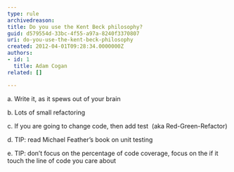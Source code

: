 ```yaml
---
type: rule
archivedreason: 
title: Do you use the Kent Beck philosophy?
guid: d579554d-33bc-4f55-a97a-8240f3370807
uri: do-you-use-the-kent-beck-philosophy
created: 2012-04-01T09:28:34.0000000Z
authors:
- id: 1
  title: Adam Cogan
related: []

---
```



<p><span lang="EN-AU">a.&#160;</span><span lang="EN-AU">Write
it, as it spews out of your brain </span></p>

<p><span lang="EN-AU">b.&#160;</span><span lang="EN-AU">Lots
of small refactoring </span></p>

<p><span lang="EN-AU">c.&#160;</span><span lang="EN-AU">If
you are going to change code, then add test &#160;(aka Red-Green-Refactor)</span></p>

<p><span lang="EN-AU">d.&#160;</span><span lang="EN-AU">TIP&#58;
read Michael Feather’s book on unit testing</span></p>
<p><span lang="EN-AU"></span><span lang="EN-AU">e.&#160;</span><span lang="EN-AU">TIP&#58;
don’t focus on the percentage of code coverage, focus on the if it touch the
line of code you care about​&#160;</span>​</p>
<br><excerpt class='endintro'></excerpt><br>



